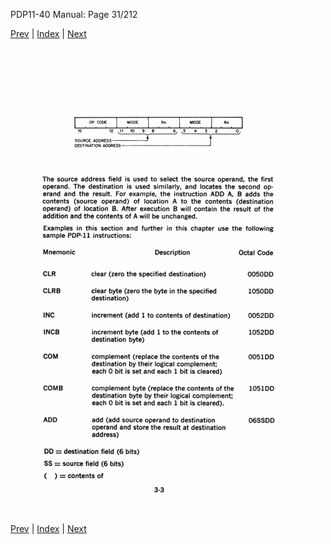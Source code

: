 PDP11-40 Manual: Page 31/212

[Prev](pdp11-40-000030.html) | [Index](index.html) | [Next](pdp11-40-000032.html)

![](pdp11-40-000031.gif)

[Prev](pdp11-40-000030.html) | [Index](index.html) | [Next](pdp11-40-000032.html)

